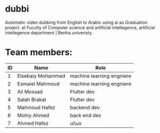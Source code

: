 # dubbi
Automatic video dubbing from English to Arabic using ai as Graduation project. at Fuculty of Computer science and artificial intellegence, artificial intellegence department | Benha univeristy.

# Team members:
|ID |Name | Role|
|---|-----|--------|
|1 |Elsebaiy Mohammed |machine learning engniere|
|2 | Esmaiel Mahmoud  |machine learning engniere|
|3 | Ali Mossad |Flutter dev|
|4 | Salah Brakat |Flutter dev|
|5 | Mahmoud Hafez |backend dev|
|6 | Mohiy Ahmed | back end dev|
|7 | Ahmed Hafez |ui\ux |

